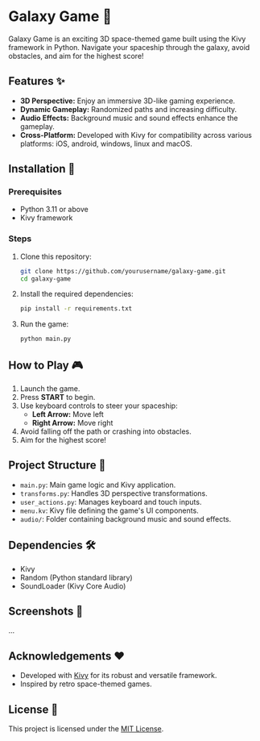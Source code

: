 # Galaxy Game 🌌

Galaxy Game is an exciting 3D space-themed game built using the Kivy framework in Python. Navigate your spaceship through the galaxy, avoid obstacles, and aim for the highest score!

## Features ✨
- **3D Perspective:** Enjoy an immersive 3D-like gaming experience.
- **Dynamic Gameplay:** Randomized paths and increasing difficulty.
- **Audio Effects:** Background music and sound effects enhance the gameplay.
- **Cross-Platform:** Developed with Kivy for compatibility across various platforms: iOS, android, windows, linux and macOS.

## Installation 🚀
### Prerequisites
- Python 3.11 or above
- Kivy framework

### Steps
1. Clone this repository:
   ```bash
   git clone https://github.com/yourusername/galaxy-game.git
   cd galaxy-game
   ```

2. Install the required dependencies:
   ```bash
   pip install -r requirements.txt
   ```

3. Run the game:
   ```bash
   python main.py
   ```

## How to Play 🎮
1. Launch the game.
2. Press **START** to begin.
3. Use keyboard controls to steer your spaceship:
   - **Left Arrow:** Move left
   - **Right Arrow:** Move right
4. Avoid falling off the path or crashing into obstacles.
5. Aim for the highest score!

## Project Structure 📂
- `main.py`: Main game logic and Kivy application.
- `transforms.py`: Handles 3D perspective transformations.
- `user_actions.py`: Manages keyboard and touch inputs.
- `menu.kv`: Kivy file defining the game's UI components.
- `audio/`: Folder containing background music and sound effects.

## Dependencies 🛠️
- Kivy
- Random (Python standard library)
- SoundLoader (Kivy Core Audio)

## Screenshots 📸
...

## Acknowledgements ❤️
- Developed with [Kivy](https://kivy.org/) for its robust and versatile framework.
- Inspired by retro space-themed games.

## License 📜
This project is licensed under the [MIT License](LICENSE).

